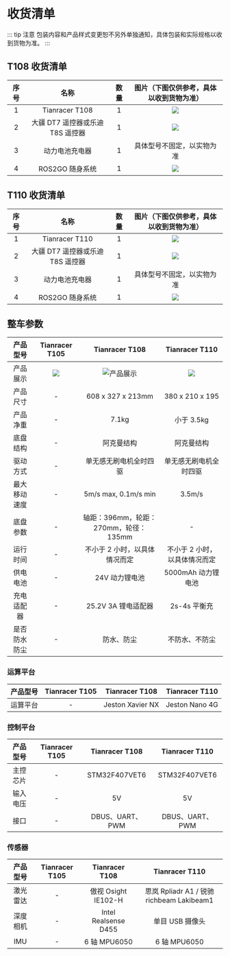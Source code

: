 # 收货清单

::: tip 注意
包装内容和产品样式变更恕不另外单独通知，具体包装和实际规格以收到货物为准。
:::

## T108 收货清单

|序号 | 名称 | 数量 | 图片（下图仅供参考，具体以收到货物为准）|
|:--:|:--:|:--:|:--:|
|1| Tianracer T108 | 1 | ![](https://static.tianbot.com/product/20220316/0270c2851da25e9e8ab5b8c05a5d9faa.png)| 
|2| 大疆 DT7 遥控器或乐迪 T8S 遥控器 | 1 | ![](https://asset1.djicdn.com/uploads/product_photo/image/952/7.jpg) |     
|3| 动力电池充电器 | 1 | 具体型号不固定，以实物为准 |
|4| ROS2GO 随身系统 | 1 | ![](https://static.tianbot.com/product/20221215/895f7d17552d3f037af36e155ee80aeb.png) |     

## T110 收货清单

|序号 | 名称 | 数量 | 图片（下图仅供参考，具体以收到货物为准）|
|:--:|:--:|:--:|:--:|
|1| Tianracer T110 | 1 | ![](https://static.tianbot.com/product/20220307/3575b35d4364b8b897570e4a2e62c4b1.png)| 
|2| 大疆 DT7 遥控器或乐迪 T8S 遥控器 | 1 | ![](https://asset1.djicdn.com/uploads/product_photo/image/952/7.jpg) |     
|3| 动力电池充电器 | 1 | 具体型号不固定，以实物为准 |
|4| ROS2GO 随身系统 | 1 | ![](https://static.tianbot.com/product/20221215/895f7d17552d3f037af36e155ee80aeb.png) |  

## 整车参数

|产品型号|Tianracer T105|Tianracer T108|Tianracer T110|
|:--:|:--:|:--:|:--:|
|产品展示|![](https://static.tianbot.com/product/20220307/9ab86c750bb5fb1b2c7ffe1374a155d7.png)|![产品展示](https://static.tianbot.com/product/20220316/0270c2851da25e9e8ab5b8c05a5d9faa.png) | ![](https://static.tianbot.com/product/20220307/3575b35d4364b8b897570e4a2e62c4b1.png)|
|产品尺寸 | - | 608 x 327 x 213mm |380 x 210 x 195|
|产品净重 | - | 7.1kg |小于 3.5kg|
|底盘结构 | - | 阿克曼结构 |阿克曼结构|
|驱动方式 | - | 单无感无刷电机全时四驱 |单无感无刷电机全时四驱|
|最大移动速度 | - | 5m/s max, 0.1m/s min | 3.5m/s |
|底盘参数 | - | 轴距：396mm，轮距：270mm，轮径：135mm | - |
|运行时间 | - | 不小于 2 小时，以具体情况而定 |不小于 2 小时，以具体情况而定 |
|供电电池 | - | 24V 动力锂电池 | 5000mAh 动力锂电池 |
|充电适配器 | - | 25.2V 3A 锂电适配器 | 2s-4s 平衡充 |
|是否防水防尘 | - | 防水、防尘 | 不防水、不防尘 | 

### 运算平台
|产品型号|Tianracer T105|Tianracer T108|Tianracer T110|
|:--:|:--:|:--:|:--:|
|运算平台 | - | Jeston Xavier NX | Jeston Nano 4G |

### 控制平台
|产品型号|Tianracer T105|Tianracer T108|Tianracer T110|
|:--:|:--:|:--:|:--:|
|主控芯片 | - | STM32F407VET6 |STM32F407VET6|
|输入电压 | - | 5V |5V |
|接口 | - | DBUS、UART、PWM | DBUS、UART、PWM|

### 传感器
|产品型号|Tianracer T105|Tianracer T108|Tianracer T110|
|:--:|:--:|:--:|:--:|
|激光雷达 | - | 傲视 Osight IE102-H | 思岚 Rpliadr A1  / 锐驰 richbeam Lakibeam1 |
|深度相机 | - | Intel Realsense D455 | 单目 USB 摄像头 |
|IMU| - | 6 轴 MPU6050 | 6 轴 MPU6050 | 